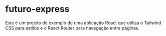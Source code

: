# futuro-express
Este é um projeto de exemplo de uma aplicação React que utiliza o Tailwind CSS para estilos e o React Router para navegação entre páginas.
